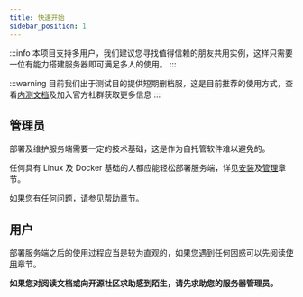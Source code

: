 ```yaml
---
title: 快速开始
sidebar_position: 1
---
```


:::info
本项目支持多用户，我们建议您寻找值得信赖的朋友共用实例，这样只需要一位有能力搭建服务器即可满足多人的使用。
:::

:::warning
目前我们出于测试目的提供短期删档服，这是目前推荐的使用方式，查看[内测文档](contributing/alpha-test)及加入官方社群获取更多信息
:::

## 管理员

部署及维护服务端需要一定的技术基础，这是作为自托管软件难以避免的。

任何具有 Linux 及 Docker 基础的人都应能轻松部署服务端，详见[安装](../installation/)及[管理](../administration/)章节。

如果您有任何问题，请参见[帮助](../help/)章节。

## 用户

部署服务端之后的使用过程应当是较为直观的，如果您遇到任何困惑可以先阅读[使用](../usage/)章节。

**如果您对阅读文档或向开源社区求助感到陌生，请先求助您的服务器管理员。**
